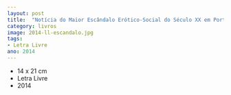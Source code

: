 ```yaml
---
layout: post
title:  "Notícia do Maior Escândalo Erótico-Social do Século XX em Portugal"
category: livros
image: 2014-ll-escandalo.jpg
tags:
- Letra Livre
ano: 2014
---
```


- 14 x 21 cm
- Letra Livre
- 2014

